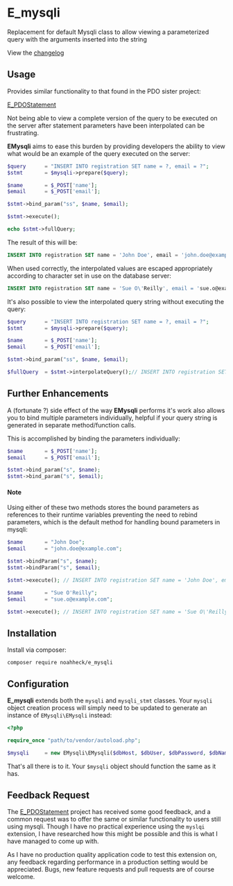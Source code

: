 # E_mysqli

Replacement for default Mysqli class to allow viewing a parameterized query with the arguments inserted into the string

View the [changelog](CHANGELOG.md)

## Usage
Provides similar functionality to that found in the PDO sister project:

[E_PDOStatement](https://github.com/noahheck/E_PDOStatement)

Not being able to view a complete version of the query to be executed on the server after statement parameters have been interpolated can be frustrating.

__EMysqli__ aims to ease this burden by providing developers the ability to view what would be an example of the query executed on the server:

```php
$query 		= "INSERT INTO registration SET name = ?, email = ?";
$stmt 		= $mysqli->prepare($query);

$name 		= $_POST['name'];
$email 		= $_POST['email'];

$stmt->bind_param("ss", $name, $email);

$stmt->execute();

echo $stmt->fullQuery;

```

The result of this will be:
```sql
INSERT INTO registration SET name = 'John Doe', email = 'john.doe@example.com'
```

When used correctly, the interpolated values are escaped appropriately according to character set in use on the database server:

```sql
INSERT INTO registration SET name = 'Sue O\'Reilly', email = 'sue.o@example.com'
```

It's also possible to view the interpolated query string without executing the query:

```php
$query 		= "INSERT INTO registration SET name = ?, email = ?";
$stmt 		= $mysqli->prepare($query);

$name 		= $_POST['name'];
$email 		= $_POST['email'];

$stmt->bind_param("ss", $name, $email);

$fullQuery 	= $stmt->interpolateQuery();// INSERT INTO registration SET name = 'John Doe', email = 'john.doe@example.com'
```

## Further Enhancements

A (fortunate ?) side effect of the way __EMysqli__ performs it's work also allows you to bind multiple parameters individually, helpful if your query string is generated in separate method/function calls.

This is accomplished by binding the parameters individually:

```php
$name 		= $_POST['name'];
$email 		= $_POST['email'];

$stmt->bind_param("s", $name);
$stmt->bind_param("s", $email);
```

#### Note
Using either of these two methods stores the bound parameters as references to their runtime variables preventing the need to rebind parameters, which is the default method for handling bound parameters in mysqli:

```php
$name 		= "John Doe";
$email 		= "john.doe@example.com";

$stmt->bindParam("s", $name);
$stmt->bindParam("s", $email);

$stmt->execute(); // INSERT INTO registration SET name = 'John Doe', email = 'john.doe@example.com'

$name 		= "Sue O'Reilly";
$email 		= "sue.o@example.com";

$stmt->execute(); // INSERT INTO registration SET name = 'Sue O\'Reilly', email = 'sue.o@example.com'
```

## Installation
Install via composer:

```
composer require noahheck/e_mysqli
```

## Configuration
__E_mysqli__ extends both the `mysqli` and `mysqli_stmt` classes. Your `mysqli` object creation process will simply need to be updated to generate an instance of `EMysqli\EMysqli` instead:

```php
<?php

require_once "path/to/vendor/autoload.php";

$mysqli 	= new EMysqli\EMysqli($dbHost, $dbUser, $dbPassword, $dbName);

```

That's all there is to it. Your `$mysqli` object should function the same as it has.

## Feedback Request

The [E_PDOStatement](https://github.com/noahheck/E_PDOStatement) project has received some good feedback, and a common request was to offer the same or similar functionality to users still using mysqli. Though I have no practical experience using the `myslqi` extension, I have researched how this might be possible and this is what I have managed to come up with.

As I have no production quality application code to test this extension on, any feedback regarding performance in a production setting would be appreciated. Bugs, new feature requests and pull requests are of course welcome.
